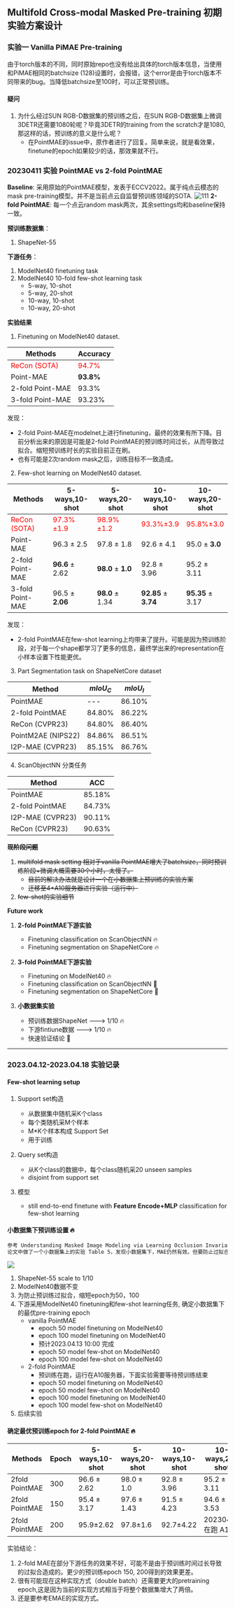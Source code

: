 
## Multifold Cross-modal Masked Pre-training 初期实验方案设计

### 实验一 Vanilla PiMAE Pre-training
由于torch版本的不同，同时原始repo也没有给出具体的torch版本信息，当使用和PiMAE相同的batchsize (128)设置时，会报错，这个error是由于torch版本不同带来的bug。当降低batchsize至100时，可以正常预训练。

#### 疑问
1. 为什么经过SUN RGB-D数据集的预训练之后，在SUN RGB-D数据集上微调3DETR还需要1080轮呢？毕竟3DETR的training from the scratch才是1080,那这样的话，预训练的意义是什么呢？
    * 在PointMAE的issue中，原作者进行了回复。简单来说，就是看效果，finetune的epoch如果较少的话，那效果就不行。

### 20230411 实验 PointMAE vs 2-fold PointMAE

**Baseline**:
采用原始的PointMAE模型，发表于ECCV2022。属于纯点云模态的mask pre-training模型。并不是当前点云自监督预训练领域的SOTA.
![111](../../../00_Assets/2023-04-11-10-21-01.png)
**2-fold PointMAE**:
每一个点云random mask两次，其余settings均和baseline保持一致。

**预训练数据集**：
1. ShapeNet-55

**下游任务**：
1. ModelNet40 finetuning task
2. ModelNet40 10-fold few-shot learning task
    * 5-way, 10-shot 
    * 5-way, 20-shot
    * 10-way, 10-shot
    * 10-way, 20-shot

**实验结果**
1. Finetuning on ModelNet40 dataset.

|  Methods | Accuracy  |
|---|---|
| <font color=red>ReCon (SOTA)</font> | <font color=red>94.7%</font> |
| Point-MAE | **93.8%**  |
| 2-fold Point-MAE | 93.3% |
| 3-fold Point-MAE | 93.23% |



发现：
* 2-fold Point-MAE在modelnet上进行finetuning，最终的效果有所下降。目前分析出来的原因是可能是2-fold PointMAE的预训练时间过长，从而导致过拟合。缩短预训练时长的实验目前正在刷。
* 也有可能是2次random mask之后，训练目标不一致造成。



2. Few-shot learning on ModelNet40 dataset.

|  Methods | 5-ways,10-shot  | 5-ways,20-shot | 10-ways,10-shot | 10-ways,20-shot  |
|---|---|---|---|---|
|  <font color=red>ReCon (SOTA)</font> | <font color=red> 97.3%$\pm$1.9</font> | <font color=red> 98.9%$\pm$1.2 </font> | <font color=red>93.3%$\pm$3.9</font> | <font color=red>95.8%$\pm$3.0</font>  |
|  Point-MAE | 96.3 $\pm$ 2.5 | 97.8 $\pm$ 1.8 | 92.6 $\pm$ 4.1 | 95.0 $\pm$ **3.0**  |
|  2-fold Point-MAE | **96.6** $\pm$ 2.62 | **98.0** $\pm$ **1.0** | 92.8 $\pm$ 3.96 | 95.2 $\pm$ 3.11  |
|  3-fold Point-MAE | 96.5 $\pm$ **2.06** | **98.0** $\pm$ 1.34 | **92.85** $\pm$ **3.74** | **95.35** $\pm$ 3.17  |

发现：
* 2-fold PointMAE在few-shot learning上均带来了提升。可能是因为预训练阶段，对于每一个shape都学习了更多的信息，最终学出来的representation在小样本设置下性能更优。


3. Part Segmentation task on ShapeNetCore dataset

|  Method | $mIoU_C$  |  $mIoU_I$  |
|---|---|---|
|  PointMAE  | ---  |  86.10%  |
|  2-fold PointMAE | 84.80%  |  86.22%  |
|  ReCon (CVPR23)   |  84.80%  | 86.40%  |
|  PointM2AE (NIPS22) | 84.86%  |  86.51%  |
|  I2P-MAE (CVPR23)  | 85.15%  |  86.76%    |


4. ScanObjectNN 分类任务

|  Method | ACC  |
|---|---|
|  PointMAE  |  85.18% |
|  2-fold PointMAE | 84.73% |
|  I2P-MAE (CVPR23)  | 90.11% |
|  ReCon (CVPR23)  | 90.63% |




~~**现阶段问题**~~
1. ~~multifold mask setting 相对于vanilla PointMAE增大了batchsize，同时预训练阶段+微调大概需要30个小时，太慢了。~~
    * ~~目前的解决办法就是设计一个在小数据集上预训练的实验方案~~
    * ~~迁移至4*A10服务器进行实验（运行中）~~
2. ~~few-shot的实验细节~~



**Future work**
1. **2-fold PointMAE下游实验**
    * Finetuning classification on ScanObjectNN 🔥
    * Finetuning segmentation on ShapeNetCore 🔥

2. **3-fold PointMAE下游实验**
    * Finetuning on ModelNet40 🔥
    * Finetuning classification on ScanObjectNN 🧊
    * Finetuning segmentation on ShapeNetCore 🧊

3. **小数据集实验**
    * 预训练数据ShapeNet ---> 1/10 🔥
    * 下游fintiune数据 ---> 1/10 🔥
    * 快速验证结论 🧊



---

### 2023.04.12-2023.04.18 实验记录

#### **Few-shot learning setup**
1. Support set构造
    * 从数据集中随机采K个class
    * 每个类随机采M个样本
    * M*K个样本构成 Support Set
    * 用于训练
2. Query set构造
    * 从K个class的数据中，每个class随机采20 unseen samples
    * disjoint from support set

3. 模型
    * still end-to-end finetune with **Feature Encode+MLP** classification for few-shot learning


#### 小数据集下预训练设置 🔥
```markdown
参考 Understanding Masked Image Modeling via Learning Occlusion Invariant Feature，张祥雨。
论文中做了一个小数据集上的实验 Table 5，发现小数据集下，MAE仍然有效。但要防止过拟合。
```
![](../../../00_Assets/2023-04-12-22-09-58.png)


1. ShapeNet-55 scale to 1/10
2. ModelNet40数据不变
3. 为防止预训练过拟合，缩短epoch为50，100
4. 下游采用ModelNet40 finetuning和few-shot learning任务, 确定小数据集下的最优pre-training epoch
    * vanilla PointMAE
        * epoch 50 model finetuning on ModelNet40
        * epoch 100 model finetuning on ModelNet40
        *   预计2023.04.13 10:00 完成
        * epoch 50 model few-shot on ModelNet40
        * epoch 100 model few-shot on ModelNet40
    * 2-fold PointMAE
        * 预训练在跑，运行在A10服务器，下面实验需要等待预训练结束
        * epoch 50 model finetuning on ModelNet40
        * epoch 50 model few-shot on ModelNet40
        * epoch 100 model finetuning on ModelNet40
        * epoch 100 model few-shot on ModelNet40
5. 后续实验






#### 确定最优预训练epoch for 2-fold PointMAE 🔥
|  Methods | Epoch  | 5-ways,10-shot  | 5-ways,20-shot | 10-ways,10-shot | 10-ways,20-shot  |
|---|---|---|---|---|---|
| 2fold PointMAE  | 300  | 96.6 $\pm$ 2.62 | 98.0 $\pm$ 1.0   | 92.8 $\pm$ 3.96  | 95.2 $\pm$ 3.11  |
| 2fold PointMAE  | 150  | 95.4 $\pm$ 3.17 | 97.6 $\pm$ 1.43  | 91.5 $\pm$ 4.23  | 94.6 $\pm$ 3.53  |
| 2fold PointMAE  | 200  | 95.9$\pm$2.62  | 97.8$\pm$1.6  | 92.7$\pm$4.22  |  20230413在跑 A10 |

实验结论：
1. 2-fold MAE在部分下游任务的效果不好，可能不是由于预训练时间过长导致的过拟合造成的。更少的预训练epoch 150, 200得到的效果更差。
2. 很有可能现在这种实现方式（double batch）还需要更大的pretraining epoch,这是因为当前的实现方式相当于将整个数据集增大了两倍。
3. 还是要参考EMAE的实现方式。

